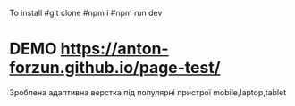 To install
#git clone 
#npm i
#npm run dev

# DEMO https://anton-forzun.github.io/page-test/
Зроблена адаптивна верстка під популярні пристрої mobile,laptop,tablet
